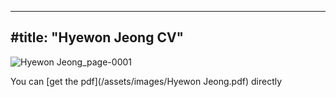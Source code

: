 
---
#title: "Hyewon Jeong CV"
---

![Hyewon Jeong_page-0001](https://user-images.githubusercontent.com/33544276/95682262-4cfb7700-0c1f-11eb-82ea-121fe03ca215.jpg)

You can [get the pdf](/assets/images/Hyewon Jeong.pdf) directly

